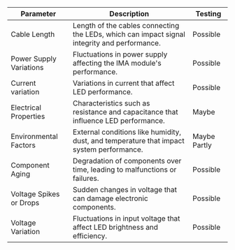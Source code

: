 | **Parameter**          | **Description**                                                                                       | **Testing**      |
|------------------------|-------------------------------------------------------------------------------------------------------|------------------|
| Cable Length           | Length of the cables connecting the LEDs, which can impact signal integrity and performance.           | Possible         |
| Power Supply Variations| Fluctuations in power supply affecting the IMA module's performance.                                   | Possible         |
| Current variation      | Variations in current that affect LED performance.                                                     | Possible         |
| Electrical Properties  | Characteristics such as resistance and capacitance that influence LED performance.                     | Maybe            |
| Environmental Factors  | External conditions like humidity, dust, and temperature that impact system performance.               | Maybe Partly     |
| Component Aging        | Degradation of components over time, leading to malfunctions or failures.                              | Possible         |
| Voltage Spikes or Drops| Sudden changes in voltage that can damage electronic components.                                       | Possible         |
| Voltage Variation      | Fluctuations in input voltage that affect LED brightness and efficiency.                               | Possible         |
